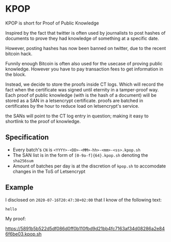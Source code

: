 # KPOP

KPOP is short for Proof of Public Knowledge


Inspired by the fact that twitter is often used by journalists to post hashes of documents to prove
they had knowledge of something at a specific date.

However, posting hashes has now been banned on twitter, due to the recent bitcoin hack.

Funnily enough Bitcoin is often also used for the usecase of proving public knowledge.  However you have to pay transaction fees
to get information in the block.

Instead, we decide to store the proofs inside CT logs.  Which will record the fact when the certificate
was signed until eternity in a tamper-proof way. Each proof of public knowledge (with is the hash of a document) will
be stored as a SAN in a letsencrypt certificate.    proofs are batched in certificates by the hour to reduce load on letsencrypt's service.

the SANs will point to the CT log entry in question; making it easy to shortlink to the proof of knowledge. 

## Specification

* Every batch's `CN` is `<YYYY>-<DD>-<MM>-hh>-<mm>-<ss>.kpop.sh`
* The SAN list is in the form of `[0-9a-f]{64}.kpop.sh` denoting the `sha256sum`
* Amount of batches per day is at the discretion of `kpop.sh` to accomodate changes in the ToS of Letsencrypt

## Example

I disclosed on `2020-07-16T20:47:38+02:00` that I know of the following text:

```
hello
```

My proof:

https://5891b5b522d5df086d0ff0b110fbd9d21bb4fc7163af34d08286a2e846f6be03.kpop.sh
